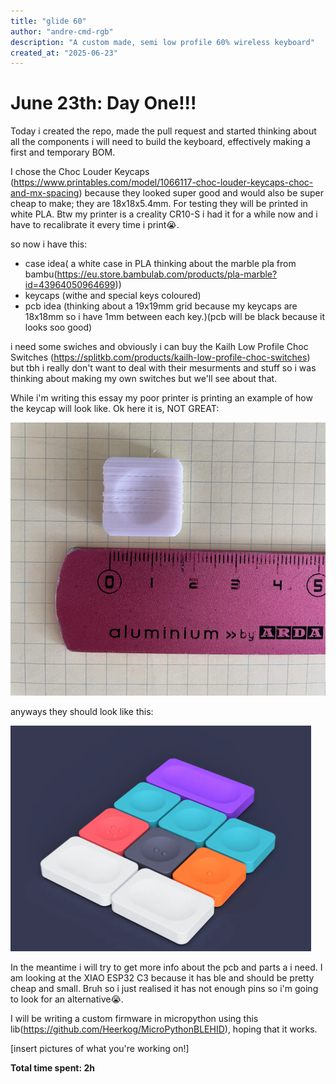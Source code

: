 ```yaml
---
title: "glide 60"
author: "andre-cmd-rgb"
description: "A custom made, semi low profile 60% wireless keyboard"
created_at: "2025-06-23"
---
```


# June 23th: Day One!!!

Today i created the repo, made the pull request and started thinking about all the components i will need to build the keyboard, effectively making a first and temporary BOM.

I chose the Choc Louder Keycaps (https://www.printables.com/model/1066117-choc-louder-keycaps-choc-and-mx-spacing) because they looked super good and would also be super cheap to make; they are 18x18x5.4mm. For testing they will be printed in white PLA. Btw my printer is a creality CR10-S i had it for a while now and i have to recalibrate it every time i print😭.

so now i have this:
- case idea( a white case in PLA thinking about the marble pla from bambu(https://eu.store.bambulab.com/products/pla-marble?id=43964050964699))
- keycaps (withe and special keys coloured)
- pcb idea (thinking about a 19x19mm grid because my keycaps are 18x18mm so i have 1mm between each key.)(pcb will be black because it looks soo good)

i need some swiches and obviously i can buy the Kailh Low Profile Choc Switches (https://splitkb.com/products/kailh-low-profile-choc-switches) but tbh i really don't want to deal with their mesurments and stuff so i was thinking about making my own switches but we'll see about that.

While i'm writing this essay my poor printer is printing an example of how the keycap will look like.
Ok here it is, NOT GREAT:

![bruh](https://github.com/Andre-cmd-rgb/glide-60/blob/master/Pictures/fail.png)

anyways they should look like this:

![lol](https://github.com/Andre-cmd-rgb/glide-60/blob/master/Pictures/keycaps.png)

In the meantime i will try to get more info about the pcb and parts a i need.
I am looking at the XIAO ESP32 C3 because it has ble and should be pretty cheap and small.
Bruh so i just realised it has not enough pins so i'm going to look for an alternative😭.

I will be writing a custom firmware in micropython using this lib(https://github.com/Heerkog/MicroPythonBLEHID), hoping that it works.

[insert pictures of what you're working on!]

**Total time spent: 2h**
